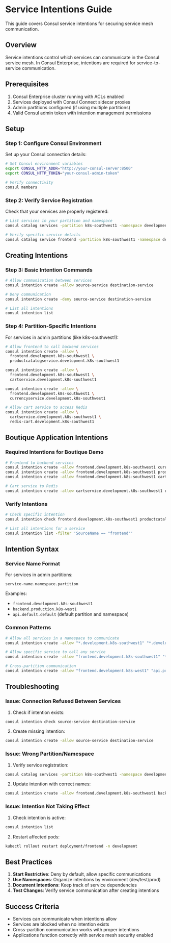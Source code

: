 # Service Intentions Guide

This guide covers Consul service intentions for securing service mesh communication.

## Overview

Service intentions control which services can communicate in the Consul service mesh. In Consul Enterprise, intentions are required for service-to-service communication.

## Prerequisites

1. Consul Enterprise cluster running with ACLs enabled
2. Services deployed with Consul Connect sidecar proxies
3. Admin partitions configured (if using multiple partitions)
4. Valid Consul admin token with intention management permissions

## Setup

### Step 1: Configure Consul Environment

Set up your Consul connection details:

```bash
# Set Consul environment variables
export CONSUL_HTTP_ADDR="http://your-consul-server:8500"
export CONSUL_HTTP_TOKEN="your-consul-admin-token"

# Verify connectivity
consul members
```

### Step 2: Verify Service Registration

Check that your services are properly registered:

```bash
# List services in your partition and namespace
consul catalog services -partition k8s-southwest1 -namespace development

# Verify specific service details
consul catalog service frontend -partition k8s-southwest1 -namespace development
```

## Creating Intentions

### Step 3: Basic Intention Commands

```bash
# Allow communication between services
consul intention create -allow source-service destination-service

# Deny communication
consul intention create -deny source-service destination-service

# List all intentions
consul intention list
```

### Step 4: Partition-Specific Intentions

For services in admin partitions (like k8s-southwest1):

```bash
# Allow frontend to call backend services
consul intention create -allow \
  frontend.development.k8s-southwest1 \
  productcatalogservice.development.k8s-southwest1

consul intention create -allow \
  frontend.development.k8s-southwest1 \
  cartservice.development.k8s-southwest1

consul intention create -allow \
  frontend.development.k8s-southwest1 \
  currencyservice.development.k8s-southwest1

# Allow cart service to access Redis
consul intention create -allow \
  cartservice.development.k8s-southwest1 \
  redis-cart.development.k8s-southwest1
```

## Boutique Application Intentions

### Required Intentions for Boutique Demo

```bash
# Frontend to backend services
consul intention create -allow frontend.development.k8s-southwest1 currencyservice.development.k8s-southwest1
consul intention create -allow frontend.development.k8s-southwest1 productcatalogservice.development.k8s-southwest1
consul intention create -allow frontend.development.k8s-southwest1 cartservice.development.k8s-southwest1

# Cart service to Redis
consul intention create -allow cartservice.development.k8s-southwest1 redis-cart.development.k8s-southwest1
```

### Verify Intentions

```bash
# Check specific intention
consul intention check frontend.development.k8s-southwest1 productcatalogservice.development.k8s-southwest1

# List all intentions for a service
consul intention list -filter 'SourceName == "frontend"'
```

## Intention Syntax

### Service Name Format

For services in admin partitions:
```
service-name.namespace.partition
```

Examples:
- `frontend.development.k8s-southwest1`
- `backend.production.k8s-west1`
- `api.default.default` (default partition and namespace)

### Common Patterns

```bash
# Allow all services in a namespace to communicate
consul intention create -allow "*.development.k8s-southwest1" "*.development.k8s-southwest1"

# Allow specific service to call any service
consul intention create -allow "frontend.development.k8s-southwest1" "*.development.k8s-southwest1"

# Cross-partition communication
consul intention create -allow "frontend.development.k8s-west1" "api.production.k8s-southwest1"
```

## Troubleshooting

### Issue: Connection Refused Between Services

1. Check if intention exists:
```bash
consul intention check source-service destination-service
```

2. Create missing intention:
```bash
consul intention create -allow source-service destination-service
```

### Issue: Wrong Partition/Namespace

1. Verify service registration:
```bash
consul catalog services -partition k8s-southwest1 -namespace development
```

2. Update intention with correct names:
```bash
consul intention create -allow frontend.development.k8s-southwest1 backend.development.k8s-southwest1
```

### Issue: Intention Not Taking Effect

1. Check intention is active:
```bash
consul intention list
```

2. Restart affected pods:
```bash
kubectl rollout restart deployment/frontend -n development
```

## Best Practices

1. **Start Restrictive**: Deny by default, allow specific communications
2. **Use Namespaces**: Organize intentions by environment (dev/test/prod)
3. **Document Intentions**: Keep track of service dependencies
4. **Test Changes**: Verify service communication after creating intentions

## Success Criteria

- Services can communicate when intentions allow
- Services are blocked when no intention exists
- Cross-partition communication works with proper intentions
- Applications function correctly with service mesh security enabled